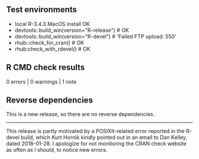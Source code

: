 ## Test environments
* local R-3.4.3 MacOS install OK
* devtools::build_win(version="R-release") # OK
* devtools::build_win(version="R-devel") # 'Failed FTP upload: 550'
* rhub::check_for_cran() # OK
* rhub:check_with_rdevel() # OK

## R CMD check results

0 errors | 0 warnings | 1 note

## Reverse dependencies

This is a new release, so there are no reverse dependencies.

---

This release is partly motivated by a POSIXlt-related error reported in the
R-devel build, which Kurt Hornik kindly pointed out in an email to Dan Kelley,
dated 2018-01-28. I apologize for not monitoring the CRAN check website as
often as I should, to notice new errors.

